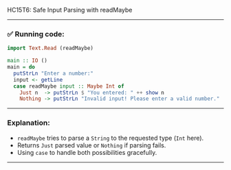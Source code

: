 HC15T6: Safe Input Parsing with readMaybe

---

### ✅ Running code:

```haskell
import Text.Read (readMaybe)

main :: IO ()
main = do
  putStrLn "Enter a number:"
  input <- getLine
  case readMaybe input :: Maybe Int of
    Just n  -> putStrLn $ "You entered: " ++ show n
    Nothing -> putStrLn "Invalid input! Please enter a valid number."
```

---

### Explanation:

* `readMaybe` tries to parse a `String` to the requested type (`Int` here).
* Returns `Just` parsed value or `Nothing` if parsing fails.
* Using `case` to handle both possibilities gracefully.

---
